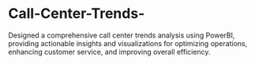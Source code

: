 # Call-Center-Trends-
Designed a comprehensive call center trends analysis using PowerBI, providing actionable insights and visualizations for optimizing operations, enhancing customer service, and improving overall efficiency. 
